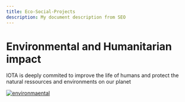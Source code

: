 ```yaml
---
title: Eco-Social-Projects
description: My document description from SEO
---
```


# Environmental and Humanitarian impact

IOTA is deeply commited to improve the life of humans and protect the natural ressources and environments on our planet

[![environmaental](/img/participate/use-cases/environmental.png)](/img/participate/use-cases/environmental.png)
